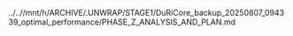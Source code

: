 ../..//mnt/h/ARCHIVE/.UNWRAP/STAGE1/DuRiCore_backup_20250807_094339_optimal_performance/PHASE_Z_ANALYSIS_AND_PLAN.md
